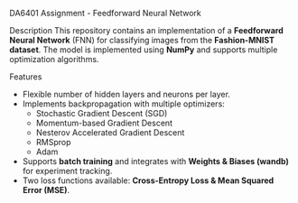 DA6401 Assignment - Feedforward Neural Network

Description
This repository contains an implementation of a **Feedforward Neural Network** (FNN) for classifying images from the **Fashion-MNIST dataset**. The model is implemented using **NumPy** and supports multiple optimization algorithms.

Features
- Flexible number of hidden layers and neurons per layer.
- Implements backpropagation with multiple optimizers:
  - Stochastic Gradient Descent (SGD)
  - Momentum-based Gradient Descent
  - Nesterov Accelerated Gradient Descent
  - RMSprop
  - Adam
- Supports **batch training** and integrates with **Weights & Biases (wandb)** for experiment tracking.
- Two loss functions available: **Cross-Entropy Loss & Mean Squared Error (MSE)**.
